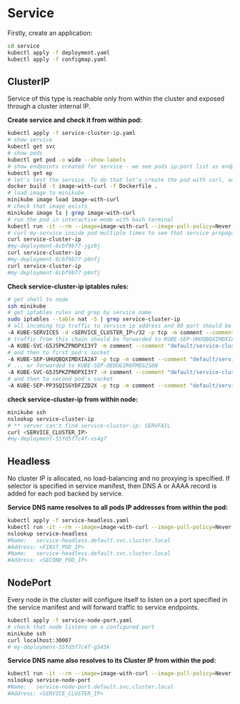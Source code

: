 # Service

Firstly, create an application:
```bash
cd service
kubectl apply -f deployment.yaml
kubectl apply -f configmap.yaml
```

## ClusterIP

Service of this type is reachable only from within the cluster and exposed through a cluster internal IP.

**Create service and check it from within pod:**

```bash
kubectl apply -f service-cluster-ip.yaml
# show service
kubectl get svc
# show pods
kubectl get pod -o wide --show-labels
# show endpoints created for service - we see pods ip:port list as endpoints
kubectl get ep
# let's test the service. To do that let's create the pod with curl, and curl my-service inside it
docker build -t image-with-curl -f Dockerfile .
# load image to minikube
minikube image load image-with-curl
# check that image exists
minikube image ls | grep image-with-curl
# run the pod in interactive mode with bash terminal
kubectl run -it --rm --image=image-with-curl --image-pull-policy=Never bash
# curl my-service inside pod multiple times to see that service propagates requests to different pods
curl service-cluster-ip
#my-deployment-6cbf9b77-jgz9j
curl service-cluster-ip
#my-deployment-6cbf9b77-p9nfj
curl service-cluster-ip
#my-deployment-6cbf9b77-p9nfj
```

**Check service-cluster-ip iptables rules:**

```bash
# get shell to node
ssh minikube
# get iptables rules and grep by service name
sudo iptables --table nat -S | grep service-cluster-ip
# all incoming tcp traffic to service ip address and 80 port should be forwarded to chain KUBE-SVC-G5J5PKZPNOPXI3Y7
-A KUBE-SERVICES -d <SERVICE_CLUSTER_IP>/32 -p tcp -m comment --comment "default/service-cluster-ip cluster IP" -m tcp --dport 80 -j KUBE-SVC-G5J5PKZPNOPXI3Y7
# traffic from this chain should be forwarded to KUBE-SEP-UHUQBQXIMDXIA2A7 with probability = 0.5
-A KUBE-SVC-G5J5PKZPNOPXI3Y7 -m comment --comment "default/service-cluster-ip -> <FIRST_POD_IP>:80" -m statistic --mode random --probability 0.50000000000 -j KUBE-SEP-UHUQBQXIMDXIA2A7
# and then to first pod's socket
-A KUBE-SEP-UHUQBQXIMDXIA2A7 -p tcp -m comment --comment "default/service-cluster-ip" -m tcp -j DNAT --to-destination <FIRST_POD_IP>:80
# ... or forwarded to KUBE-SEP-OEOUGIR6FMEG2S6N
-A KUBE-SVC-G5J5PKZPNOPXI3Y7 -m comment --comment "default/service-cluster-ip -> <SECOND_POD_IP>:80" -j KUBE-SEP-PP3SQISGYDFZZD2X
# and then to second pod's socket
-A KUBE-SEP-PP3SQISGYDFZZD2X -p tcp -m comment --comment "default/service-cluster-ip" -m tcp -j DNAT --to-destination <SECOND_POD_IP>:80
```

**check service-cluster-ip from within node:**
```bash
minikube ssh
nslookup service-cluster-ip
# ** server can't find service-cluster-ip: SERVFAIL
curl <SERVICE_CLUSTER_IP>
#my-deployment-55fd5f7c4f-vs4g7
```

## Headless

No cluster IP is allocated, no load-balancing and no proxying is specified. If selector is specified in service manifest,
then DNS A or AAAA record is added for each pod backed by service.

**Service DNS name resolves to all pods IP addresses from within the pod:**
```bash
kubectl apply -f service-headless.yaml
kubectl run -it --rm --image=image-with-curl --image-pull-policy=Never bash
nslookup service-headless
#Name:   service-headless.default.svc.cluster.local
#Address: <FIRST_POD_IP>
#Name:   service-headless.default.svc.cluster.local
#Address: <SECOND_POD_IP>
```

## NodePort

Every node in the cluster will configure itself to listen on a port specified in the service manifest and will forward
traffic to service endpoints.

```bash
kubectl apply -f service-node-port.yaml
# check that node listens on a configured port
minikube ssh
curl localhost:30007
# my-deployment-55fd5f7c4f-g545k
```

**Service DNS name also resolves to its Cluster IP from within the pod:**
```bash
kubectl run -it --rm --image=image-with-curl --image-pull-policy=Never bash
nslookup service-node-port
#Name:   service-node-port.default.svc.cluster.local
#Address: <SERVICE_CLUSTER_IP>
```
